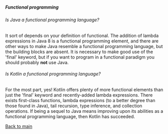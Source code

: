 ##### Functional programming

###### Is Java a functional programming language?
It sort of depends on your definition of functional. The addition of lambda expressions in Java 8 is a functional programming element, and there are other ways to make Java resemble a functional programming language, but the building blocks are absent. It is necessary to make good use of the 'final' keyword, but if you want to program in a functional paradigm you should probably **not** use Java.

###### Is Kotlin a functional programming language?
For the most part, yes! Kotlin offers plenty of more functional elements than just the 'final' keyword and recently-added lambda expressions. There exists first-class functions, lambda expressions (to a better degree than those found in Java), tail recursion, type inference, and collection operations. If being a sequel to Java means improving upon its abilities as a functional programming language, then Kotlin has succeeded.

[Back to main](../README.md)
